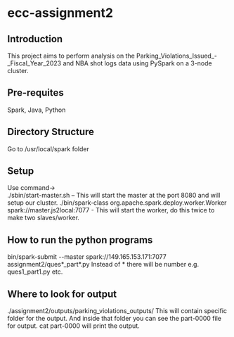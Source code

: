 # ecc-assignment2

## Introduction
This project aims to perform analysis on the  Parking_Violations_Issued_-_Fiscal_Year_2023 and NBA shot logs data using PySpark on a 3-node cluster. 

## Pre-requites
Spark,
Java,
Python

## Directory Structure
Go to /usr/local/spark folder 

## Setup
Use command->  
./sbin/start-master.sh – This will start the master at the port 8080 and will setup our cluster. 
./bin/spark-class org.apache.spark.deploy.worker.Worker spark://master.js2local:7077 - This will start the worker, do this twice to make two slaves/worker.

## How to run the python programs
bin/spark-submit --master spark://149.165.153.171:7077 assignment2/ques*_part*.py
Instead of * there will be number e.g. ques1_part1.py etc. 

## Where to look for output
./assignment2/outputs/parking_violations_outputs/
This will contain specific folder for the output. And inside that folder you can see the part-0000 file for output. 
cat part-0000 will print the output. 

